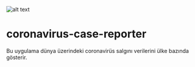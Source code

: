 ![alt text][logo]

[logo]: https://i.hizliresim.com/Bvlnq3.png "Coronavirus Case Reporter"

# coronavirus-case-reporter

Bu uygulama dünya üzerindeki coronavirüs salgını verilerini ülke bazında gösterir.

